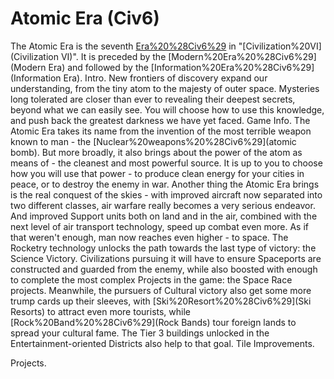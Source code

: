 # Atomic Era (Civ6)

The Atomic Era is the seventh [Era%20%28Civ6%29](era) in "[Civilization%20VI](Civilization VI)". It is preceded by the [Modern%20Era%20%28Civ6%29](Modern Era) and followed by the [Information%20Era%20%28Civ6%29](Information Era).
Intro.
 New frontiers of discovery expand our understanding, from the tiny atom to the majesty of outer space. Mysteries long tolerated are closer than ever to revealing their deepest secrets, beyond what we can easily see. You will choose how to use this knowledge, and push back the greatest darkness we have yet faced.
Game Info.
The Atomic Era takes its name from the invention of the most terrible weapon known to man - the [Nuclear%20weapons%20%28Civ6%29](atomic bomb). But more broadly, it also brings about the power of the atom as means of - the cleanest and most powerful source. It is up to you to choose how you will use that power - to produce clean energy for your cities in peace, or to destroy the enemy in war.
Another thing the Atomic Era brings is the real conquest of the skies - with improved aircraft now separated into two different classes, air warfare really becomes a very serious endeavor. And improved Support units both on land and in the air, combined with the next level of air transport technology, speed up combat even more.
As if that weren't enough, man now reaches even higher - to space. The Rocketry technology unlocks the path towards the last type of victory: the Science Victory. Civilizations pursuing it will have to ensure Spaceports are constructed and guarded from the enemy, while also boosted with enough to complete the most complex Projects in the game: the Space Race projects.
Meanwhile, the pursuers of Cultural victory also get some more trump cards up their sleeves, with [Ski%20Resort%20%28Civ6%29](Ski Resorts) to attract even more tourists, while [Rock%20Band%20%28Civ6%29](Rock Bands) tour foreign lands to spread your cultural fame. The Tier 3 buildings unlocked in the Entertainment-oriented Districts also help to that goal.
Tile Improvements.
 
Projects.
 